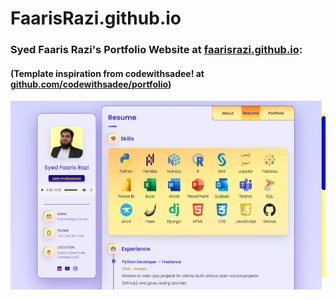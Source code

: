 # FaarisRazi.github.io
### Syed Faaris Razi's Portfolio Website at <b>[faarisrazi.github.io](https://faarisrazi.github.io/)</b>:
#### (Template inspiration from <strong>codewithsadee</strong>! at [github.com/codewithsadee/portfolio](https://github.com/codewithsadee/portfolio))

![Site looks](https://github.com/FaarisRazi/FaarisRazi.github.io/blob/main/assets/images/site_img.PNG)
